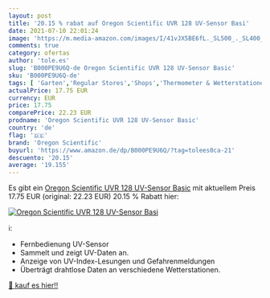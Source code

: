 ```yaml
---
layout: post
title: '20.15 % rabat auf Oregon Scientific UVR 128 UV-Sensor Basi'
date: 2021-07-10 22:01:24
image: 'https://m.media-amazon.com/images/I/41vJX5BE6fL._SL500_._SL400_.jpg'
comments: true
category: ofertas
author: 'tole.es'
slug: 'B000PE9U6Q-de Oregon Scientific UVR 128 UV-Sensor Basic'
sku: 'B000PE9U6Q-de'
tags: [ 'Garten','Regular Stores','Shops','Thermometer & Wetterstationen','Wetterstationen','oregon scientific', ]
actualPrice: 17.75 EUR
currency: EUR
price: 17.75
comparePrice: 22.23 EUR
prodname: 'Oregon Scientific UVR 128 UV-Sensor Basic'
country: 'de'
flag: '🇩🇪'
brand: 'Oregon Scientific'
buyurl: 'https://www.amazon.de/dp/B000PE9U6Q/?tag=tolees0ca-21'
descuento: '20.15'
average: '19.155'
---
```


Es gibt ein [Oregon Scientific UVR 128 UV-Sensor Basic](https://www.amazon.de/dp/B000PE9U6Q/?tag=tolees0ca-21) mit aktuellem Preis 17.75 EUR (original: 22.23 EUR) 20.15 % Rabatt hier:

[![Oregon Scientific UVR 128 UV-Sensor Basi](https://m.media-amazon.com/images/I/41vJX5BE6fL._SL500_._SL400_.jpg)](https://www.amazon.de/dp/B000PE9U6Q/?tag=tolees0ca-21)

ℹ️:

- Fernbedienung UV-Sensor
- Sammelt und zeigt UV-Daten an.
- Anzeige von UV-Index-Lesungen und Gefahrenmeldungen
- Überträgt drahtlose Daten an verschiedene Wetterstationen.

[🛒 kauf es hier!!](https://www.amazon.de/dp/B000PE9U6Q/?tag=tolees0ca-21)
